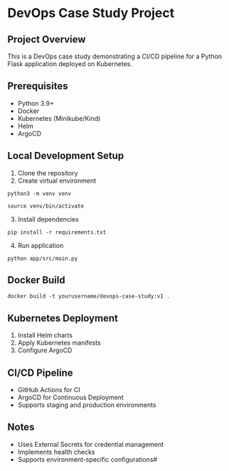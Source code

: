 # DevOps Case Study Project

## Project Overview

This is a DevOps case study demonstrating a CI/CD pipeline for a Python Flask application deployed on Kubernetes.

## Prerequisites

- Python 3.9+
- Docker
- Kubernetes (Minikube/Kind)
- Helm
- ArgoCD

## Local Development Setup

1. Clone the repository
2. Create virtual environment

```python3 -m venv venv```

```source venv/bin/activate```

3. Install dependencies

```pip install -r requirements.txt```

4. Run application

```python app/src/main.py```


## Docker Build

```docker build -t yourusername/devops-case-study:v1 .```

## Kubernetes Deployment

1. Install Helm charts
2. Apply Kubernetes manifests
3. Configure ArgoCD

## CI/CD Pipeline

- GitHub Actions for CI
- ArgoCD for Continuous Deployment
- Supports staging and production environments

## Notes

- Uses External Secrets for credential management
- Implements health checks
- Supports environment-specific configurations#